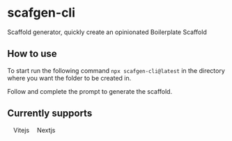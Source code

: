 # scafgen-cli

Scaffold generator, quickly create an opinionated Boilerplate Scaffold

## How to use

To start run the following command `npx scafgen-cli@latest` in the directory where you want the folder to be created in.

Follow and complete the prompt to generate the scaffold.

## Currently supports

&ensp;&ensp;Vitejs &ensp;&ensp;Nextjs
